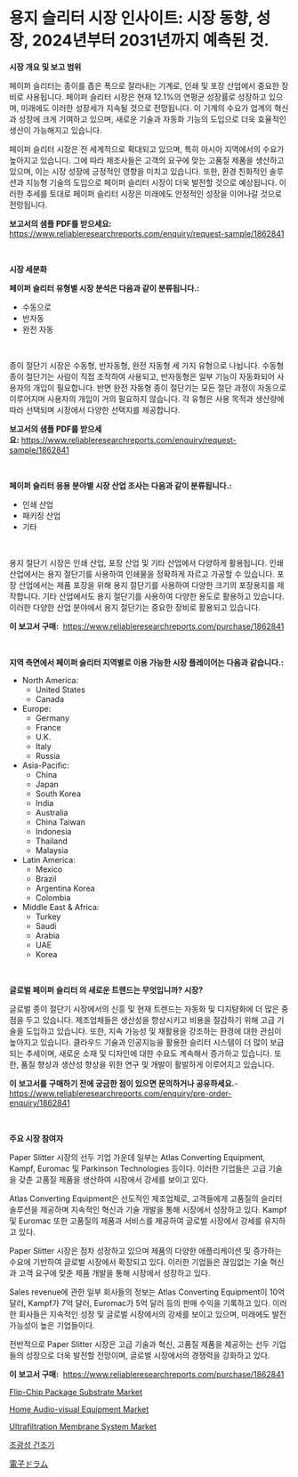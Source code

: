 <p><h1>용지 슬리터 시장 인사이트: 시장 동향, 성장, 2024년부터 2031년까지 예측된 것.</h1></p><p><strong>시장 개요 및 보고 범위</strong></p>
<p><p>페이퍼 슬리터는 종이를 좁은 폭으로 잘라내는 기계로, 인쇄 및 포장 산업에서 중요한 장비로 사용됩니다. 페이퍼 슬리터 시장은 현재 12.1%의 연평균 성장률로 성장하고 있으며, 미래에도 이러한 성장세가 지속될 것으로 전망됩니다. 이 기계의 수요가 업계의 혁신과 성장에 크게 기여하고 있으며, 새로운 기술과 자동화 기능의 도입으로 더욱 효율적인 생산이 가능해지고 있습니다.</p><p>페이퍼 슬리터 시장은 전 세계적으로 확대되고 있으며, 특히 아시아 지역에서의 수요가 높아지고 있습니다. 그에 따라 제조사들은 고객의 요구에 맞는 고품질 제품을 생산하고 있으며, 이는 시장 성장에 긍정적인 영향을 미치고 있습니다. 또한, 환경 친화적인 솔루션과 지능형 기술의 도입으로 페이퍼 슬리터 시장이 더욱 발전할 것으로 예상됩니다. 이러한 추세를 토대로 페이퍼 슬리터 시장은 미래에도 안정적인 성장을 이어나갈 것으로 전망됩니다.</p></p>
<p><strong>보고서의 샘플 PDF를 받으세요:</strong> <a href="https://www.reliableresearchreports.com/enquiry/request-sample/1862841">https://www.reliableresearchreports.com/enquiry/request-sample/1862841</a></p>
<p>&nbsp;</p>
<p><strong>시장 세분화</strong></p>
<p><strong>페이퍼 슬리터 유형별 시장 분석은 다음과 같이 분류됩니다.:</strong></p>
<p><ul><li>수동으로</li><li>반자동</li><li>완전 자동</li></ul></p>
<p>&nbsp;</p>
<p><p>종이 절단기 시장은 수동형, 반자동형, 완전 자동형 세 가지 유형으로 나뉩니다. 수동형 종이 절단기는 사람이 직접 조작하여 사용되고, 반자동형은 일부 기능이 자동화되어 사용자의 개입이 필요합니다. 반면 완전 자동형 종이 절단기는 모든 절단 과정이 자동으로 이루어지며 사용자의 개입이 거의 필요하지 않습니다. 각 유형은 사용 목적과 생산량에 따라 선택되며 시장에서 다양한 선택지를 제공합니다.</p></p>
<p><strong>보고서의 샘플 PDF를 받으세요:</strong>&nbsp;<a href="https://www.reliableresearchreports.com/enquiry/request-sample/1862841">https://www.reliableresearchreports.com/enquiry/request-sample/1862841</a></p>
<p>&nbsp;</p>
<p><strong> 페이퍼 슬리터 응용 분야별 시장 산업 조사는 다음과 같이 분류됩니다.:</strong></p>
<p><ul><li>인쇄 산업</li><li>패키징 산업</li><li>기타</li></ul></p>
<p>&nbsp;</p>
<p><p>용지 절단기 시장은 인쇄 산업, 포장 산업 및 기타 산업에서 다양하게 활용됩니다. 인쇄 산업에서는 용지 절단기를 사용하여 인쇄물을 정확하게 자르고 가공할 수 있습니다. 포장 산업에서는 제품 포장을 위해 용지 절단기를 사용하여 다양한 크기의 포장용지를 제작합니다. 기타 산업에서도 용지 절단기를 사용하여 다양한 용도로 활용하고 있습니다. 이러한 다양한 산업 분야에서 용지 절단기는 중요한 장비로 활용되고 있습니다.</p></p>
<p><strong>이 보고서 구매:</strong>&nbsp; <a href="https://www.reliableresearchreports.com/purchase/1862841">https://www.reliableresearchreports.com/purchase/1862841</a></p>
<p>&nbsp;</p>
<p><strong>지역 측면에서 페이퍼 슬리터 지역별로 이용 가능한 시장 플레이어는 다음과 같습니다.:</strong></p>
<p><ul>
    <li>
        North America:
        <ul>
            <li>United States</li>
            <li>Canada</li>
        </ul>
    </li>
    <li>
        Europe:
        <ul>
            <li>Germany</li>
            <li>France</li>
            <li>U.K.</li>
            <li>Italy</li>
            <li>Russia</li>
        </ul>
    </li>
    <li>
        Asia-Pacific:
        <ul>
            <li>China</li>
            <li>Japan</li>
            <li>South Korea</li>
            <li>India</li>
            <li>Australia</li>
            <li>China Taiwan</li>
            <li>Indonesia</li>
            <li>Thailand</li>
            <li>Malaysia</li>
        </ul>
    </li>
    <li>
        Latin America:
        <ul>
            <li>Mexico</li>
            <li>Brazil</li>
            <li>Argentina Korea</li>
            <li>Colombia</li>
        </ul>
    </li>
    <li>
        Middle East & Africa:
        <ul>
            <li>Turkey</li>
            <li>Saudi</li>
            <li>Arabia</li>
            <li>UAE</li>
            <li>Korea</li>
        </ul>
    </li>
    </ul></p>
<p>&nbsp;</p>
<p><strong>글로벌 페이퍼 슬리터 의 새로운 트렌드는 무엇입니까? 시장?</strong></p>
<p><p>글로벌 종이 절단기 시장에서의 신흥 및 현재 트렌드는 자동화 및 디지턈화에 더 많은 중점을 두고 있습니다. 제조업체들은 생산성을 향상시키고 비용을 절감하기 위해 고급 기술을 도입하고 있습니다. 또한, 지속 가능성 및 재활용을 강조하는 환경에 대한 관심이 높아지고 있습니다. 클라우드 기술과 인공지능을 활용한 슬리터 시스템이 더 많이 보급되는 추세이며, 새로운 소재 및 디자인에 대한 수요도 계속해서 증가하고 있습니다. 또한, 품질 향상과 생산성 향상을 위한 연구 및 개발이 활발하게 이루어지고 있습니다.</p></p>
<p><strong>이 보고서를 구매하기 전에 궁금한 점이 있으면 문의하거나 공유하세요.</strong>- <a href="https://www.reliableresearchreports.com/enquiry/pre-order-enquiry/1862841">https://www.reliableresearchreports.com/enquiry/pre-order-enquiry/1862841</a></p>
<p>&nbsp;</p>
<p><strong>주요 시장 참여자</strong></p>
<p><p>Paper Slitter 시장의 선두 기업 가운데 일부는 Atlas Converting Equipment, Kampf, Euromac 및 Parkinson Technologies 등이다. 이러한 기업들은 고급 기술을 갖춘 고품질 제품을 생산하여 시장에서 강세를 보이고 있다.</p><p>Atlas Converting Equipment은 선도적인 제조업체로, 고객들에게 고품질의 슬리터 솔루션을 제공하며 지속적인 혁신과 기술 개발을 통해 시장에서 성장하고 있다. Kampf 및 Euromac 또한 고품질의 제품과 서비스를 제공하여 글로벌 시장에서 강세를 유지하고 있다.</p><p>Paper Slitter 시장은 점차 성장하고 있으며 제품의 다양한 애플리케이션 및 증가하는 수요에 기반하여 글로벌 시장에서 확장되고 있다. 이러한 기업들은 끊임없는 기술 혁신과 고객 요구에 맞춘 제품 개발을 통해 시장에서 성장하고 있다.</p><p>Sales revenue에 관한 일부 회사들의 정보는 Atlas Converting Equipment이 10억 달러, Kampf가 7억 달러, Euromac가 5억 달러 등의 판매 수익을 기록하고 있다. 이러한 회사들은 지속적인 성장 및 글로벌 시장에서의 강세를 보이고 있으며, 미래에도 발전 가능성이 높은 기업들이다.</p><p>전반적으로 Paper Slitter 시장은 고급 기술과 혁신, 고품질 제품을 제공하는 선두 기업들의 성장으로 더욱 발전할 전망이며, 글로벌 시장에서의 경쟁력을 강화하고 있다.</p></p>
<p><strong>이 보고서 구매:</strong>&nbsp;&nbsp;<a href="https://www.reliableresearchreports.com/purchase/1862841">https://www.reliableresearchreports.com/purchase/1862841</a></p>
<p><p><a href="https://ivy-potential-64b.notion.site/Flip-Chip-Package-Substrate-Market-Insights-Market-Players-and-Forecast-Till-2031-904bfc5c33094358bac779c7b6f5cb04">Flip-Chip Package Substrate Market</a></p><p><a href="https://issuu.com/reportprime-2/docs/home-audio-visual-equipment-market-size-2030.pptx">Home Audio-visual Equipment Market</a></p><p><a href="https://github.com/marloy8/Market-Research-Report-List-3/blob/main/ultrafiltration-membrane-system-market.md">Ultrafiltration Membrane System Market</a></p><p><a href="https://github.com/vseigx30c9a1j/Market-Research-Report-List-1/blob/main/2934043192107.md">조광성 건조기</a></p><p><a href="https://github.com/dzy793153605/Market-Research-Report-List-1/blob/main/1912501192292.md">電子ドラム</a></p></p>
